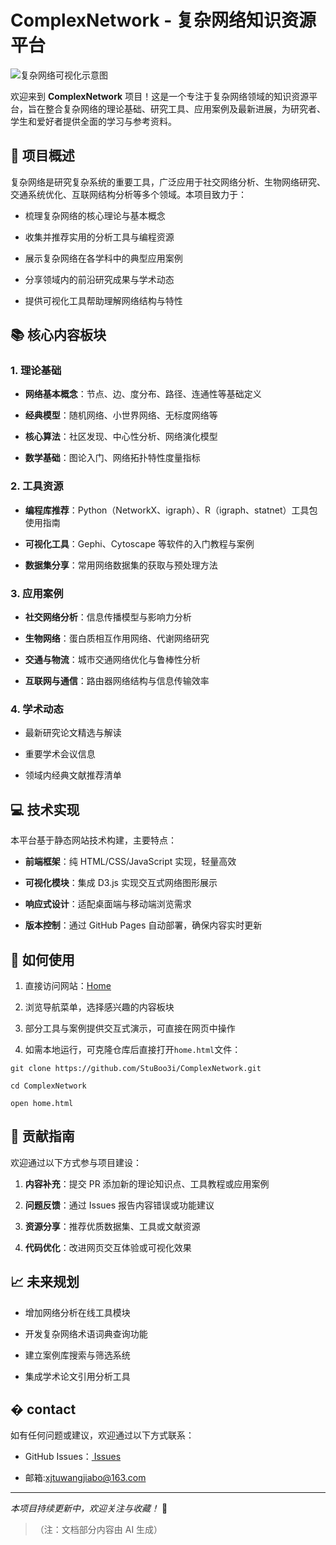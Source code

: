 # ComplexNetwork - 复杂网络知识资源平台

![复杂网络可视化示意图](https://picsum.photos/id/180/1200/400)

欢迎来到 **ComplexNetwork** 项目！这是一个专注于复杂网络领域的知识资源平台，旨在整合复杂网络的理论基础、研究工具、应用案例及最新进展，为研究者、学生和爱好者提供全面的学习与参考资料。

## 🌟 项目概述

复杂网络是研究复杂系统的重要工具，广泛应用于社交网络分析、生物网络研究、交通系统优化、互联网结构分析等多个领域。本项目致力于：

* 梳理复杂网络的核心理论与基本概念

* 收集并推荐实用的分析工具与编程资源

* 展示复杂网络在各学科中的典型应用案例

* 分享领域内的前沿研究成果与学术动态

* 提供可视化工具帮助理解网络结构与特性

## 📚 核心内容板块

### 1. 理论基础

* **网络基本概念**：节点、边、度分布、路径、连通性等基础定义

* **经典模型**：随机网络、小世界网络、无标度网络等

* **核心算法**：社区发现、中心性分析、网络演化模型

* **数学基础**：图论入门、网络拓扑特性度量指标

### 2. 工具资源

* **编程库推荐**：Python（NetworkX、igraph）、R（igraph、statnet）工具包使用指南

* **可视化工具**：Gephi、Cytoscape 等软件的入门教程与案例

* **数据集分享**：常用网络数据集的获取与预处理方法

### 3. 应用案例

* **社交网络分析**：信息传播模型与影响力分析

* **生物网络**：蛋白质相互作用网络、代谢网络研究

* **交通与物流**：城市交通网络优化与鲁棒性分析

* **互联网与通信**：路由器网络结构与信息传输效率

### 4. 学术动态

* 最新研究论文精选与解读

* 重要学术会议信息

* 领域内经典文献推荐清单

## 💻 技术实现

本平台基于静态网站技术构建，主要特点：

* **前端框架**：纯 HTML/CSS/JavaScript 实现，轻量高效

* **可视化模块**：集成 D3.js 实现交互式网络图形展示

* **响应式设计**：适配桌面端与移动端浏览需求

* **版本控制**：通过 GitHub Pages 自动部署，确保内容实时更新

## 🚀 如何使用

1. 直接访问网站：[Home](https://StuBoo3i.github.io/ComplexNetwork)

2. 浏览导航菜单，选择感兴趣的内容板块

3. 部分工具与案例提供交互式演示，可直接在网页中操作

4. 如需本地运行，可克隆仓库后直接打开`home.html`文件：

```
git clone https://github.com/StuBoo3i/ComplexNetwork.git

cd ComplexNetwork

open home.html
```

## 🤝 贡献指南

欢迎通过以下方式参与项目建设：

1. **内容补充**：提交 PR 添加新的理论知识点、工具教程或应用案例

2. **问题反馈**：通过 Issues 报告内容错误或功能建议

3. **资源分享**：推荐优质数据集、工具或文献资源

4. **代码优化**：改进网页交互体验或可视化效果

## 📈 未来规划

* 增加网络分析在线工具模块

* 开发复杂网络术语词典查询功能

* 建立案例库搜索与筛选系统

* 集成学术论文引用分析工具

## � contact

如有任何问题或建议，欢迎通过以下方式联系：

* GitHub Issues：[ Issues ](https://github.com/StuBoo3i/ComplexNetwork/issues)

* 邮箱:xjtuwangjiabo@163.com

***

*本项目持续更新中，欢迎关注与收藏！* 🔄

> （注：文档部分内容由 AI 生成）
